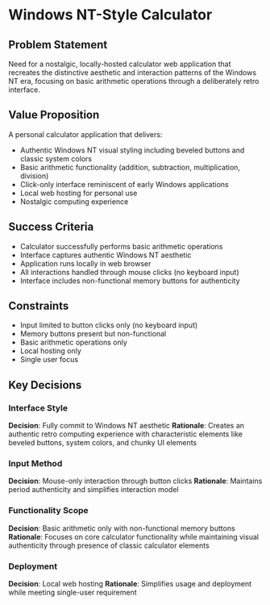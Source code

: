 # Windows NT-Style Calculator

## Problem Statement
Need for a nostalgic, locally-hosted calculator web application that recreates the distinctive aesthetic and interaction patterns of the Windows NT era, focusing on basic arithmetic operations through a deliberately retro interface.

## Value Proposition
A personal calculator application that delivers:
- Authentic Windows NT visual styling including beveled buttons and classic system colors
- Basic arithmetic functionality (addition, subtraction, multiplication, division)
- Click-only interface reminiscent of early Windows applications
- Local web hosting for personal use
- Nostalgic computing experience

## Success Criteria
- Calculator successfully performs basic arithmetic operations
- Interface captures authentic Windows NT aesthetic
- Application runs locally in web browser
- All interactions handled through mouse clicks (no keyboard input)
- Interface includes non-functional memory buttons for authenticity

## Constraints
- Input limited to button clicks only (no keyboard input)
- Memory buttons present but non-functional
- Basic arithmetic operations only
- Local hosting only
- Single user focus

## Key Decisions

### Interface Style
**Decision**: Fully commit to Windows NT aesthetic
**Rationale**: Creates an authentic retro computing experience with characteristic elements like beveled buttons, system colors, and chunky UI elements

### Input Method
**Decision**: Mouse-only interaction through button clicks
**Rationale**: Maintains period authenticity and simplifies interaction model

### Functionality Scope
**Decision**: Basic arithmetic only with non-functional memory buttons
**Rationale**: Focuses on core calculator functionality while maintaining visual authenticity through presence of classic calculator elements

### Deployment
**Decision**: Local web hosting
**Rationale**: Simplifies usage and deployment while meeting single-user requirement
